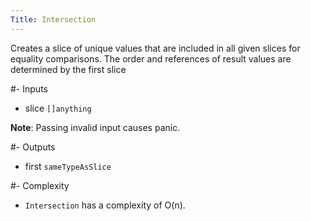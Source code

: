 ```yaml
---
Title: Intersection
---
```



Creates a slice of unique values that are included in all given slices
for equality comparisons. The order and references of result values are
determined by the first slice

#- Inputs
- slice `[]anything`

**Note**: Passing invalid input causes panic.

#- Outputs
- first `sameTypeAsSlice`

#- Complexity
- `Intersection` has a complexity of O(n).
